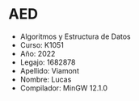 # AED

* Algoritmos y Estructura de Datos
* Curso: K1051
* Año: 2022
* Legajo: 1682878
* Apellido: Viamont
* Nombre: Lucas
* Compilador: MinGW 12.1.0
